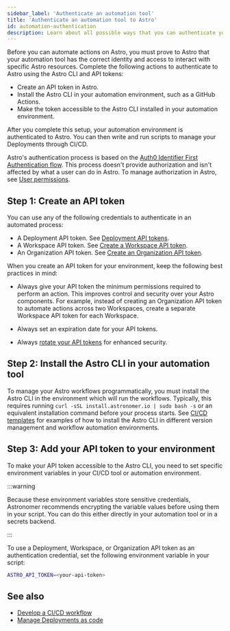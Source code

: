 ```yaml
---
sidebar_label: 'Authenticate an automation tool'
title: 'Authenticate an automation tool to Astro'
id: automation-authentication
description: Learn about all possible ways that you can authenticate your automation tool to Astro.
---
```


Before you can automate actions on Astro, you must prove to Astro that your automation tool has the correct identity and access to interact with specific Astro resources. Complete the following actions to authenticate to Astro using the Astro CLI and API tokens:

- Create an API token in Astro.
- Install the Astro CLI in your automation environment, such as a GitHub Actions.
- Make the token accessible to the Astro CLI installed in your automation environment.

After you complete this setup, your automation environment is authenticated to Astro. You can then write and run scripts to manage your Deployments through CI/CD.

Astro's authentication process is based on the [Auth0 Identifier First Authentication flow](https://auth0.com/docs/authenticate/login/auth0-universal-login/identifier-first). This process doesn't provide authorization and isn't affected by what a user can do in Astro. To manage authorization in Astro, see [User permissions](user-permissions.md).

## Step 1: Create an API token

You can use any of the following credentials to authenticate in an automated process:

- A Deployment API token. See [Deployment API tokens](deployment-api-tokens.md).
- A Workspace API token. See [Create a Workspace API token](workspace-api-tokens.md).
- An Organization API token. See [Create an Organization API token](organization-api-tokens.md).

When you create an API token for your environment, keep the following best practices in mind:

- Always give your API token the minimum permissions required to perform an action. This improves control and security over your Astro components. For example, instead of creating an Organization API token to automate actions across two  Workspaces, create a separate Workspace API token for each Workspace.

- Always set an expiration date for your API tokens.
- Always [rotate your API tokens](workspace-api-tokens.md#rotate-a-workspace-api-token) for enhanced security.

## Step 2: Install the Astro CLI in your automation tool

To manage your Astro workflows programmatically, you must install the Astro CLI in the environment which will run the workflows. Typically, this requires running `curl -sSL install.astronomer.io | sudo bash -s` or an equivalent installation command before your process starts. See [CI/CD templates](ci-cd-templates/template-overview.md) for examples of how to install the Astro CLI in different version management and workflow automation environments. 

## Step 3: Add your API token to your environment

To make your API token accessible to the Astro CLI, you need to set specific environment variables in your CI/CD tool or automation environment.

:::warning

Because these environment variables store sensitive credentials, Astronomer recommends encrypting the variable values before using them in your script. You can do this either directly in your automation tool or in a secrets backend. 

:::

To use a Deployment, Workspace, or Organization API token as an authentication credential, set the following environment variable in your script: 

```bash
ASTRO_API_TOKEN=<your-api-token>
```

## See also

- [Develop a CI/CD workflow](set-up-ci-cd.md)
- [Manage Deployments as code](manage-deployments-as-code.md)